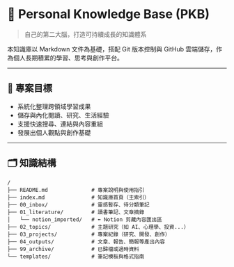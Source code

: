 # 🧠 Personal Knowledge Base (PKB)

> 自己的第二大腦，打造可持續成長的知識體系

本知識庫以 Markdown 文件為基礎，搭配 Git 版本控制與 GitHub 雲端儲存，作為個人長期積累的學習、思考與創作平台。

---

## 🎯 專案目標

- 系統化整理跨領域學習成果
- 儲存與內化閱讀、研究、生活經驗
- 支援快速搜尋、連結與內容重組
- 發展出個人觀點與創作基礎

---

## 🗂️ 知識結構

```text
/
├── README.md              # 專案說明與使用指引
├── index.md               # 知識庫首頁（主索引）
├── 00_inbox/              # 靈感暫存、待分類筆記
├── 01_literature/         # 讀書筆記、文章摘錄
│   └── notion_imported/   # ⬅️ Notion 剪藏內容匯出區
├── 02_topics/             # 主題研究（如 AI、心理學、投資...）
├── 03_projects/           # 專案紀錄（研究、開發、創作）
├── 04_outputs/            # 文章、報告、簡報等產出內容
├── 99_archive/            # 已歸檔或過時資料
└── templates/             # 筆記模板與格式指南

